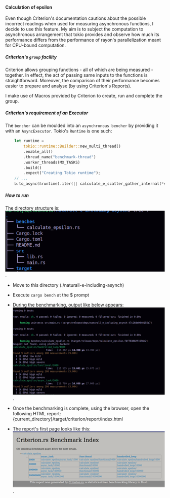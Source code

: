 #### Calculation of epsilon

Even though Criterion's documentation cautions about the possible incorrect readings when used for measuring 
asynchronous functions, I decide to use this feature. My aim is to subject the computation to asynchronous 
arrangement that tokio provides and observe how much its performance differs from the performance of rayon's 
parallelization meant for CPU-bound computation.

##### Criterion's `group` facility

Criterion allows grouping functions - all of which are being measured -  together. In effect, the act of passing 
same inputs to the functions is straightforward. Moreover, the comparison of their performance becomes easier to 
prepare and analyse (by using Criterion's Reports).

I make use of Macros provided by Criterion to create, run and complete the group.

##### Criterion's requirement of an Executor

The `bencher` can be moulded into an `asynchronous bencher` by providing it with an `AsyncExecutor`. Tokio's 
`Runtime` is one such:

```rust
    let runtime = 
        tokio::runtime::Builder::new_multi_thread()
        .enable_all()
        .thread_name("benchmark-thread")
        .worker_threads(MX_TASKS)
        .build()
        .expect("Creating Tokio runtime");
    // ...
    b.to_async(&runtime).iter(|| calculate_e_scatter_gather_internal(*s));
```

#####   How to run

The directory structure is:
![Directory Structure](dir-struct.png "Directory Structure").

-   Move to this directory (./naturall-e-including-asynch)
  - Execute `cargo bench` at the $ prompt
  - During the benchmarking, output like below appears:
    ![Sample output](cargo-bench-output.png "cargo-bench-output.png").

  - Once the benchmarking is complete, using the browser, open the following HTML report:
    {current_directory}/target/criterion/report/index.html
  - The report's first page looks like this:
    ![Sample output](report-page.png "report-page.png").

